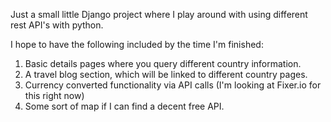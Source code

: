Just a small little Django project where I play around with using different rest API's with python.

I hope to have the following included by the time I'm finished:

  1. Basic details pages where you query different country information.
  2. A travel blog section, which will be linked to different country pages.
  3. Currency converted functionality via API calls (I'm looking at Fixer.io for this right now)
  4. Some sort of map if I can find a decent free API.
